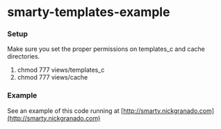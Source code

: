 smarty-templates-example
========================

### Setup ###

Make sure you set the proper permissions on templates_c and cache directories.

1. chmod 777 views/templates_c
1. chmod 777 views/cache

### Example ###

See an example of this code running at [http://smarty.nickgranado.com](http://smarty.nickgranado.com)